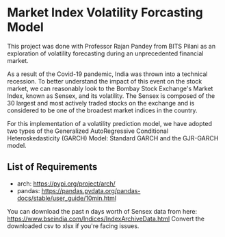 # Market Index Volatility Forcasting Model
This project was done with Professor Rajan Pandey from BITS Pilani as an exploration of volatility forecasting during an unprecedented financial market.

As a result of the Covid-19 pandemic, India was thrown into a technical recession. To better understand the impact of this event on the stock market, we can reasonably look to the Bombay Stock Exchange's Market Index, known as Sensex, and its volatility. The Sensex is composed of the 30 largest and most actively traded stocks on the exchange and is considered to be one of the broadest market indices in the country. 

For this implementation of a volatility prediction model, we have adopted two types of the Generalized AutoRegressive Conditional Heteroskedasticity (GARCH) Model: Standard GARCH and the GJR-GARCH model. 

## List of Requirements

* arch: https://pypi.org/project/arch/ 
* pandas: https://pandas.pydata.org/pandas-docs/stable/user_guide/10min.html

You can download the past n days worth of Sensex data from here: https://www.bseindia.com/Indices/IndexArchiveData.html
Convert the downloaded csv to xlsx if you're facing issues.
